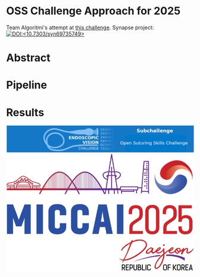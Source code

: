 # OSS Challenge Approach for 2025
Team Algoritmi's attempt at [this challenge](https://www.synapse.org/Synapse:syn66256386).
Synapse project: [![DOI:<10.7303/syn69735749>](https://img.shields.io/badge/DOI-10.7303/syn69735749-blue)](https://doi.org/10.7303/syn69735749)


# Abstract



# Pipeline



# Results



![Endovision Logo](../img/endovisLogo_OSS.png)
![miccai Logo](./img/miccai2025-logo.png)
